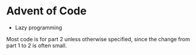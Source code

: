 # Advent of Code

- Lazy programming

Most code is for part 2 unless otherwise specified, since the change from part 1 to 2 is often small.
